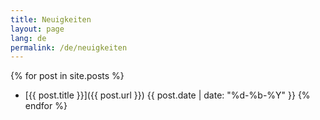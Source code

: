 ```yaml
---
title: Neuigkeiten
layout: page
lang: de
permalink: /de/neuigkeiten
---
```


{% for post in site.posts %}
- [{{ post.title }}]({{ post.url }}) {{ post.date | date: "%d-%b-%Y" }}
{% endfor %}
